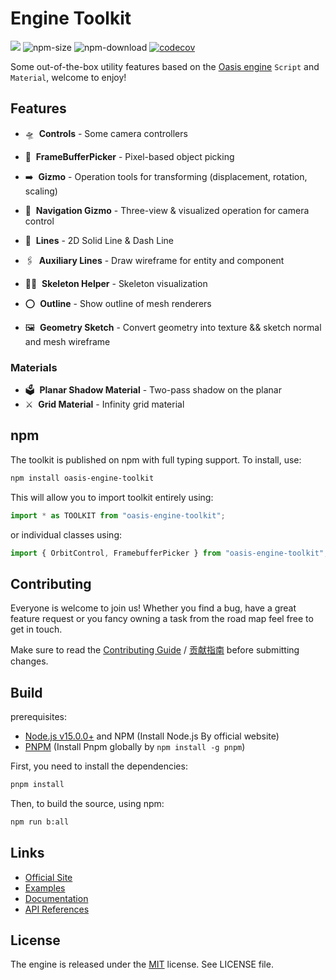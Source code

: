 # Engine Toolkit

<a href="https://www.npmjs.com/package/oasis-engine-toolkit"><img src="https://img.shields.io/npm/v/oasis-engine-toolkit"/></a> ![npm-size](https://img.shields.io/bundlephobia/minzip/oasis-engine-toolkit) ![npm-download](https://img.shields.io/npm/dm/oasis-engine-toolkit) [![codecov](https://codecov.io/gh/oasis-engine/engine/branch/main/graph/badge.svg?token=KR2UBKE3OX)](https://codecov.io/gh/oasis-engine/engine-toolkit)

Some out-of-the-box utility features based on the [Oasis engine](https://github.com/oasis-engine/engine) `Script` and `Material`, welcome to enjoy!

## Features

- 🛸 &nbsp;**Controls** - Some camera controllers
- 🫧 &nbsp;**FrameBufferPicker** - Pixel-based object picking
- ➡️ &nbsp;**Gizmo** - Operation tools for transforming (displacement, rotation, scaling)
- 🧭 &nbsp;**Navigation Gizmo** - Three-view & visualized operation for camera control

- 📐 &nbsp;**Lines** - 2D Solid Line & Dash Line
- 🖇 &nbsp;**Auxiliary Lines** - Draw wireframe for entity and component
- 🧍🏼 &nbsp;**Skeleton Helper** - Skeleton visualization
- ⭕️ &nbsp;**Outline** - Show outline of mesh renderers
- 🖼 &nbsp;**Geometry Sketch** - Convert geometry into texture && sketch normal and mesh wireframe

### Materials

- 🗳 &nbsp;**Planar Shadow Material** - Two-pass shadow on the planar
- ⚔️ &nbsp;**Grid Material** - Infinity grid material

## npm

The toolkit is published on npm with full typing support. To install, use:

```sh
npm install oasis-engine-toolkit
```

This will allow you to import toolkit entirely using:

```javascript
import * as TOOLKIT from "oasis-engine-toolkit";
```

or individual classes using:

```javascript
import { OrbitControl, FramebufferPicker } from "oasis-engine-toolkit";
```

## Contributing

Everyone is welcome to join us! Whether you find a bug, have a great feature request or you fancy owning a task from the road map feel free to get in touch.

Make sure to read the [Contributing Guide](.github/HOW_TO_CONTRIBUTE.md) / [贡献指南](https://github.com/oasis-engine/engine/wiki/%E5%A6%82%E4%BD%95%E4%B8%8E%E6%88%91%E4%BB%AC%E5%85%B1%E5%BB%BA-Oasis-%E5%BC%80%E6%BA%90%E4%BA%92%E5%8A%A8%E5%BC%95%E6%93%8E) before submitting changes.

## Build

prerequisites:

- [Node.js v15.0.0+](https://nodejs.org/en/) and NPM (Install Node.js By official website)
- [PNPM](https://pnpm.io/) (Install Pnpm globally by `npm install -g pnpm`)

First, you need to install the dependencies:

```sh
pnpm install
```

Then, to build the source, using npm:

```sh
npm run b:all
```

## Links

- [Official Site](https://oasisengine.cn)
- [Examples](https://oasisengine.cn/0.6/examples)
- [Documentation](https://oasisengine.cn/0.6/docs/install-cn)
- [API References](https://oasisengine.cn/0.6/api/core/index)

## License

The engine is released under the [MIT](https://opensource.org/licenses/MIT) license. See LICENSE file.
